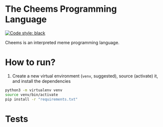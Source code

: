 # The Cheems Programming Language

[![Code style: black](https://img.shields.io/badge/code%20style-black-000000.svg)](https://github.com/psf/black)

Cheems is an interpreted meme programming language.

# How to run?

1. Create a new virtual environment (`venv`, suggested), source (activate) it,
   and install the dependencies

```bash
python3 -m virtualenv venv
source venv/bin/activate
pip install -r "requirements.txt"
```

# Tests

